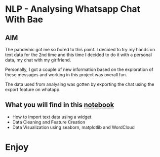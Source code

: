 # NLP - Analysing Whatsapp Chat With Bae
## AIM
The pandemic got me so bored to this point. I decided to try my hands on text data for the 2nd time and this time I decided to do it with a personal data, my chat with my girlfriend.

Personally, I got a couple of new information based on the exploration of these messages and working in this project was overall fun.

The data used from analysing was gotten by exporting the chat using the export feature on whatapp.

## What you will find in this [notebook](https://github.com/francisatoyebi/NLP---Whatsapp-Chat/blob/master/WhatsApp%20Chat%20Analysis%20WordCloud.ipynb)
- How to import text data using a widget
- Data Cleaning and Feature Creation
- Data Visualization using seaborn, matplotlib and WordCloud

# Enjoy
